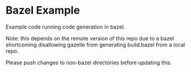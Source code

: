 # Bazel Example

Example code running code generation in bazel.

Note: this depends on the remote version of this repo due to a bazel 
shortcoming disallowing gazelle from generating build.bazel from a local repo.

Please push changes to non-bazel directories before updating this.
